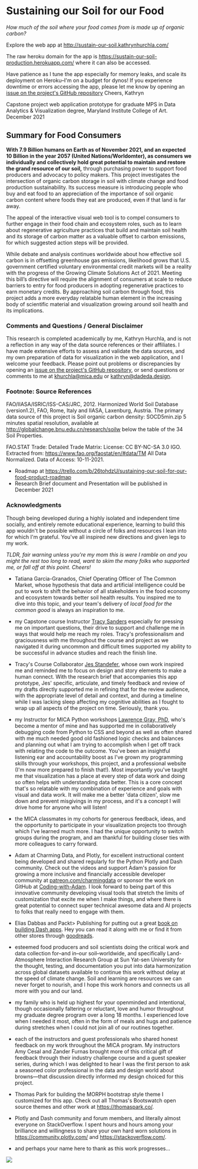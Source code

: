 # Sustaining our Soil for our Food

_How much of the soil where your food comes from is made up of organic carbon?_

Explore the web app at http://sustain-our-soil.kathrynhurchla.com/

The raw heroku domain for the app is https://sustain-our-soil-production.herokuapp.com/ where it can also be accessed.

Have patience as I tune the app especially for memory leaks, and scale its deployment on Heroku–I'm on a budget for dynos! If you experience downtime or errors accessing the app, please let me know by opening an <a href="https://github.com/khurchla/sustain-our-soil-for-our-food/issues">issue on the project's GitHub repository</a> Cheers, Kathryn

Capstone project web application prototype for graduate MPS in Data Analytics &amp; Visualization degree, Maryland Institute College of Art.
December 2021

## Summary for Food Consumers
**With 7.9 Billion humans on Earth as of November 2021, and an expected 10 Billion in the year 2057 (United Nations/Worldomter), as consumers we individually and collectively hold great potential to maintain and restore the grand resource of our soil,** through purchasing power to support food producers and advocacy to policy makers. This project investigates the intersection of organic carbon storage in soil with climate change and food production sustainability. Its success measure is introducing people who buy and eat food to an appreciation of the importance of soil organic carbon content where foods they eat are produced, even if that land is far away.

The appeal of the interactive visual web tool is to compel consumers to further engage in their food chain and ecosystem roles, such as to learn about regenerative agriculture practices that build and maintain soil health and its storage of carbon matter as a valuable offset to carbon emissions, for which suggested action steps will be provided. 

While debate and analysis continues worldwide about how effective soil carbon is in offsetting greenhouse gas emissions, likelihood grows that U.S. government certified voluntary environmental credit markets will be a reality with the progress of the Growing Climate Solutions Act of 2021. Meeting this bill’s directive will require the alignment of consumers at scale to reduce barriers to entry for food producers in adopting regenerative practices to earn monetary credits. By approaching soil carbon through food, this project adds a more everyday relatable human element in the increasing body of scientific material and visualization growing around soil health and its implications.

### Comments and Questions / General Disclaimer
This research is completed academically by me, Kathryn Hurchla, and is not a reflection in any way of the data source references or their affiliates. I have made extensive efforts to assess and validate the data sources, and my own preparation of data for visualization in the web application, and I welcome your feedback. Please point out problems or discrepancies by opening an <a href="https://github.com/khurchla/sustain-our-soil-for-our-food/issues">issue on the project's GitHub repository</a>, or send questions or comments to me at <a href="mailto:khurchla@mica.edu?cc=kathryn@dadeda.design&subject=Sustain our Soil for our Food">khurchla@mica.edu or kathryn@dadeda.design</a>. 

### Footnote: Source References
FAO/IIASA/ISRIC/ISS-CAS/JRC, 2012. Harmonized World Soil Database
(version1.2), FAO, Rome, Italy and IIASA, Laxenburg, Austria.
The primary data source of this project is Soil organic carbon density: SOCD5min.zip 5 minutes spatial resolution, available at http://globalchange.bnu.edu.cn/research/soilw below the table of the 34 Soil Properties.

FAO.STAT Trade: Detailed Trade Matrix: License: CC BY-NC-SA 3.0 IGO. Extracted from: https://www.fao.org/faostat/en/#data/TM All Data Normalized. Data of Access: 10-11-2021.

- Roadmap at https://trello.com/b/26tohdzU/sustaining-our-soil-for-our-food-product-roadmap
- Research Brief document and Presentation will be published in December 2021

### Acknowledgments
Though being developed during a highly isolated and independent time socially, and entirely remote educational experience, learning to build this app wouldn't be possible without a circle of folks and resources I lean into for which I'm grateful. You've all inspired new directions and given legs to my work. 

_TLDR, fair warning unless you're my mom this is were I ramble on and you might the rest too long to read, want to skim the many folks who supported me, or fall off at this point. Cheers!_

- Tatiana Garcia-Granados, Chief Operating Officer of The Common Market, whose hypothesis that data and artificial intelligence could be put to work to shift the behavior of all stakeholders in the food economy and ecosystem towards better soil health results. You inspired me to dive into this topic, and your team's delivery of _local food for the common good_ is always an inspiration to me.
- my Capstone course Instructor <a href="https://www.linkedin.com/in/tracy-sanders-04881827/">Tracy Sanders</a> especially for pressing me on important questions, their drive to support and challenge me in ways that would help me reach my roles. Tracy's professionalism and graciousness with me throughout the course and project as we navigated it during uncommon and difficult times supported my ability to be successful in advance studies and reach the finish line. 
- Tracy's Course Collaborator <a href="https://www.linkedin.com/in/jes-standefer/">Jes Standefer</a>, whose own work inspired me and reminded me to focus on design and story elements to make a human connect. With the research brief that accompanies this app prototype, Jes' specific, articulate, and timely feedback and review of my drafts directly supported me in refining that for the review audience, with the appropriate level of detail and context, and during a timeline while I was lacking sleep affecting my cognitive abilities as I fought to wrap up all aspects of the project on time. Seriously, thank you.
- my Instructor for MICA Python workshops <a href="https://github.com/sponsors/lwgray">Lawrence Gray, PhD</a>, who's become a mentor of mine and has supported me in collaboratively debugging code from Python to CSS and beyond as well as often shared with me much needed good old fashioned logic checks and balances and planning out what I am trying to accomplish when I get off track with relating the code to the outcome. You've been an insightful listening ear and accountability boost as I've grown my programming skills through your workshops, this project, and a professional website (I'm now more prepared to finish that!). Most importantly you've taught me that visualization has a place at every step of data work and doing so often helps with understanding data better. This is a core concept that's so relatable with my combination of experience and goals with visual and data work. It will make me a better 'data citizen', slow me down and prevent misgivings in my process, and it's a concept I will drive home for anyone who will listen! 
- the MICA classmates in my cohorts for generous feedback, ideas, and the opportunity to participate in your visualization projects too through which I've learned much more. I had the unique opportunity to switch groups during the program, and am thankful for building closer ties with more colleagues to carry forward.
- Adam at Charming Data, and Plotly, for excellent instructional content being developed and shared regularly for the Python Plotly and Dash community. Check out the videos and support Adam's passion for growing a more inclusive and financially accessible developer community at <a href="https://www.patreon.com/charmingdata">patreon.com/charmingdata</a> or sponsor the work on GitHub at <a href="https://github.com/sponsors/Coding-with-Adam">Coding-with-Adam</a>. I look forward to being part of this innovative community developing visual tools that stretch the limits of customization that excite me when I make things, and where there is great potential to connect super technical awesome data and AI projects to folks that really need to engage with them. 
- Elias Dabbas and Packt> Publishing for putting out a great <a href="https://www.packtpub.com/product/interactive-dashboards-and-data-apps-with-plotly-and-dash/9781800568914">book on building Dash apps</a>.  Hey you can read it along with me or find it from other stores through <a href="https://www.goodreads.com/book/show/57365048-interactive-dashboards-and-data-apps-with-plotly-and-dash">goodreads</a>.
- esteemed food producers and soil scientists doing the critical work and data collection for–and in–our soil–worldwide, and specifically Land-Atmosphere Interaction Research Group at Sun Yat-sen University for the thought, testing, and documentation you put into data harmonization across global datasets available to continue this work without delay at the speed of climate change. Soil and learning are resources we can never forget to nourish, and I hope this work honors and connects us all more with you and our land.
- my family who is held up highest for your openminded and intentional, though occasionally faltering or reluctant, love and humor throughout my graduate degree program over a long 18 months. I experienced love when I needed it most, often in the form of meals and hugs and patience during stretches when I could not join all of our routines together. 
- each of the instructors and guest professionals who shared honest feedback on my work throughout the MICA program. My instructors Amy Cesal and Zander Furnas brought more of this critical gift of feedback through their industry challenge course and a guest speaker series, during which I was delighted to hear I was the first person to ask a seasoned color professional in the data and design world about browns—that discussion directly informed my design choiced for this project.
- Thomas Park for building the MORPH bootstrap style theme I customized for this app. Check out all Thomas's Bootswatch open source themes and other work at https://thomaspark.co/.
- Plotly and Dash community and forum members, and literally almost everyone on StackOverflow. I spent hours and hours among your brilliance and willingness to share your own hard worn solutions in https://community.plotly.com/ and https://stackoverflow.com/.

- and perhaps your name here to thank as this work progresses...

<!-- my custom buy me and a mentee a tea button -->
<a href="https://www.buymeacoffee.com/earthtokathy"><img src="https://img.buymeacoffee.com/button-api/?text=Fuel soil dataviz with tea&emoji=🍵&slug=earthtokathy&button_colour=ecd0df&font_colour=062D3F&font_family=Poppins&outline_colour=000000&coffee_colour=FFDD00"></a>
